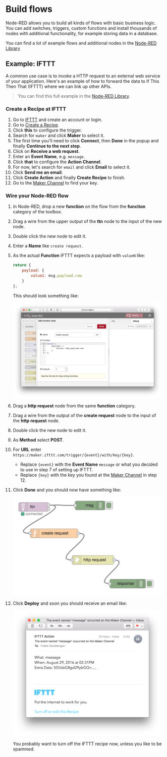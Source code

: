 # Build flows

Node-RED allows you to build all kinds of flows with basic business logic. You can add switches, triggers, custom functions and install thousands of nodes with additional functionality, for example storing data in a database.

You can find a lot of example flows and additional nodes in the [Node-RED Library](http://flows.nodered.org/)

## Example: IFTTT
A common use case is to invoke a HTTP request to an external web service of your application. Here's an example of how to forward the data to If This Then That (IFTTT) where we can link up other APIs.

> You can find this full example in the [Node-RED Library](http://flows.nodered.org/flow/2d475e136cda21c3d642b0da66e565fe).

### Create a Recipe at IFTTT

1.  Go to [IFTTT](https://ifttt.com) and create an account or login.
2.  Go to [Create a Recipe](https://ifttt.com/myrecipes/personal/new).
3.  Click **this** to configure the trigger.
4.  Search for `maker` and click **Maker** to select it.
5.  The first time you'll need to click **Connect**, then **Done** in the popup and finally **Continue to the next step**.
6.  Click on **Receive a web request**.
7.  Enter an **Event Name**, e.g. `message`.
8.  Click **that** to configure the **Action Channel**.
9.  For now, let's search for `email` and click **Email** to select it.
10. Click **Send me an email**.
11. Click **Create Action** and finally **Create Recipe** to finish.
12. Go to the [Maker Channel](https://ifttt.com/maker) to find your key.

### Wire your Node-RED flow

1.  In Node-RED, drop a new **function** on the flow from the **function** category of the toolbox.
2.  Drag a wire from the upper output of the **ttn** node to the input of the new node.
3.  Double click the new node to edit it.
4.  Enter a **Name** like `create request`.
5.  As the actual **Function** IFTTT expects a payload with `valueN` like:

    ```javascript
    return {
        payload: {
            value1: msg.payload.raw
        }
    };
    ```

    This should look something like:

    ![](node-red-ifttt-function.png)

6.  Drag a **http request** node from the same **function** category.
7.  Drag a wire from the output of the **create request** node to the input of the **http request** node.
8.  Double click the new node to edit it.
9.  As **Method** select **POST**.
10. For **URL** enter `https://maker.ifttt.com/trigger/{event}/with/key/{key}`.
    * Replace `{event}` with the **Event Name** `message` or what you decided to use in step 7 of setting up IFTTT.
    * Replace `{key}` with the key you found at the [Maker Channel](https://ifttt.com/maker) in step 12.
11. Click **Done** and you should now have something like:

    ![](node-red-ifttt-flow.png)

12. Click **Deploy** and soon you should receive an email like:

    ![](node-red-ifttt-email.png)

    You probably want to turn off the IFTTT recipe now, unless you like to be spammed.
